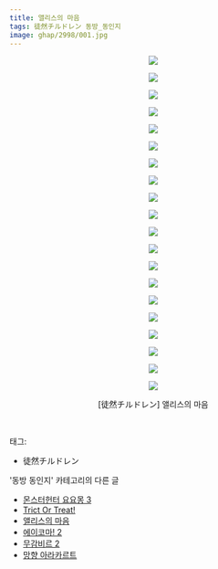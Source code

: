 ```yaml
---
title: 앨리스의 마음
tags: 徒然チルドレン 동방_동인지
image: ghap/2998/001.jpg
---
```

<div class="article">
<p style="text-align: center; clear: none; float: none;"><img src="{{ site.nasurl }}/ghap/2998/001.jpg"/></p>
<p style="text-align: center; clear: none; float: none;"><img src="{{ site.nasurl }}/ghap/2998/002.jpg"/></p>
<p style="text-align: center; clear: none; float: none;"><img src="{{ site.nasurl }}/ghap/2998/003.jpg"/></p>
<p style="text-align: center; clear: none; float: none;"><img src="{{ site.nasurl }}/ghap/2998/004.jpg"/></p>
<p style="text-align: center; clear: none; float: none;"><img src="{{ site.nasurl }}/ghap/2998/005.jpg"/></p>
<p style="text-align: center; clear: none; float: none;"><img src="{{ site.nasurl }}/ghap/2998/006.jpg"/></p>
<p style="text-align: center; clear: none; float: none;"><img src="{{ site.nasurl }}/ghap/2998/007.jpg"/></p>
<p style="text-align: center; clear: none; float: none;"><img src="{{ site.nasurl }}/ghap/2998/008.jpg"/></p>
<p style="text-align: center; clear: none; float: none;"><img src="{{ site.nasurl }}/ghap/2998/009.jpg"/></p>
<p style="text-align: center; clear: none; float: none;"><img src="{{ site.nasurl }}/ghap/2998/010.jpg"/></p>
<p style="text-align: center; clear: none; float: none;"><img src="{{ site.nasurl }}/ghap/2998/011.jpg"/></p>
<p style="text-align: center; clear: none; float: none;"><img src="{{ site.nasurl }}/ghap/2998/012.jpg"/></p>
<p style="text-align: center; clear: none; float: none;"><img src="{{ site.nasurl }}/ghap/2998/013.jpg"/></p>
<p style="text-align: center; clear: none; float: none;"><img src="{{ site.nasurl }}/ghap/2998/014.jpg"/></p>
<p style="text-align: center; clear: none; float: none;"><img src="{{ site.nasurl }}/ghap/2998/015.jpg"/></p>
<p style="text-align: center; clear: none; float: none;"><img src="{{ site.nasurl }}/ghap/2998/016.jpg"/></p>
<p style="text-align: center; clear: none; float: none;"><img src="{{ site.nasurl }}/ghap/2998/017.jpg"/></p>
<p style="text-align: center; clear: none; float: none;"><img src="{{ site.nasurl }}/ghap/2998/018.jpg"/></p>
<p style="text-align: center; clear: none; float: none;"><img src="{{ site.nasurl }}/ghap/2998/019.jpg"/></p>
<p style="text-align: center; clear: none; float: none;"><img src="{{ site.nasurl }}/ghap/2998/020.jpg"/></p>
<p style="text-align: center; clear: none; float: none;">[徒然チルドレン] 앨리스의 마음</p>
<p><br/></p>
</div><div class="tagTrail">
<p>태그: </p>
<ul>
<li>徒然チルドレン</li>
</ul>
</div><div class="another">
<p>'동방 동인지' 카테고리의 다른 글</p>
<ul>
<li><a href="/2016-12-25-ghap_3000">몬스터헌터 요요몽 3</a></li>
<li><a href="/2016-12-25-ghap_2999">Trict Or Treat!</a></li>
<li><a href="/2016-12-25-ghap_2998">앨리스의 마음</a></li>
<li><a href="/2016-12-25-ghap_2997">에이코마! 2</a></li>
<li><a href="/2016-12-25-ghap_2996">무감비르 2</a></li>
<li><a href="/2016-12-25-ghap_2995">망향 아라카르트</a></li>
</ul>
</div><div class="cb_module cb_fluid">
<div class="cb_wrt cb_profile">
</div><!-- commentList close -->
</div>